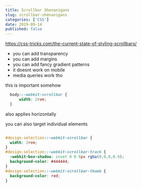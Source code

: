 ```yaml
---
title: Scrollbar Shenanigans
slug: scrollbar-shenanigans
categories: ['CSS']
date: 2019-09-14
published: false
---
```


https://css-tricks.com/the-current-state-of-styling-scrollbars/

- you can add transparency
- you can add margins
- you can add fancy gradient patterns
- it doesnt work on mobile
- media queries work tho

this is important somehow

```css
  body::-webkit-scrollbar {
      width: 2rem;
  }
```

also applies horizontally

you can also target individual elements

```css

#design-selection::-webkit-scrollbar {
  width: 2rem;
}
#design-selection::-webkit-scrollbar-track {
  -webkit-box-shadow: inset 0 0 6px rgba(0,0,0,0.9);
  background-color: #444444;
}
#design-selection::-webkit-scrollbar-thumb {
  background-color: red;
}
```